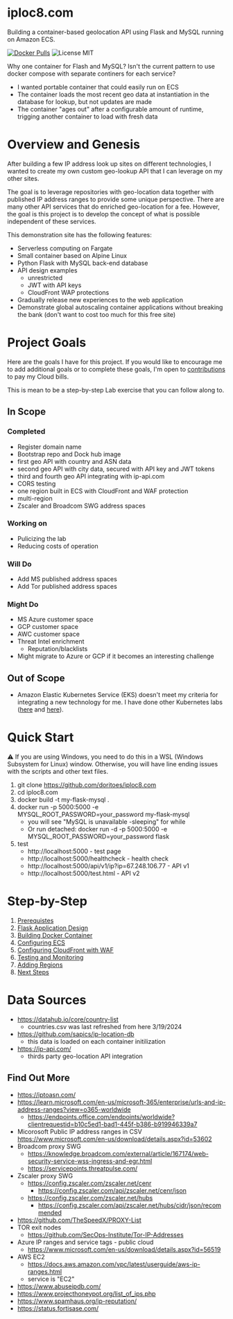# iploc8.com
Building a container-based geolocation API using Flask and MySQL running on Amazon ECS.

[![Docker Pulls](https://img.shields.io/docker/pulls/doritoes/iploc8.com.svg)](https://hub.docker.com/r/doritoes/iploc8.com/)
![License MIT](https://img.shields.io/badge/license-MIT-blue.svg)

Why one container for Flash and MySQL? Isn't the current pattern to use docker compose with separate continers for each service?
* I wanted portable container that could easily run on ECS
* The container loads the most recent geo data at instantiation in the database for lookup, but not updates are made
* The container "ages out" after a configurable amount of runtime, trigging another container to load with fresh data

# Overview and Genesis
After building a few IP address look up sites on different technologies, I wanted to create my own custom geo-lookup API that I can leverage on my other sites.

The goal is to leverage repositories with geo-location data together with published IP address ranges to provide some unique perspective. There are many other API services that do enriched geo-location for a fee. However, the goal is this project is to develop the concept of what is possible independent of these services.

This demonstration site has the following features:
* Serverless computing on Fargate
* Small container based on Alpine Linux
* Python Flask with MySQL back-end database
* API design examples
  * unrestricted
  * JWT with API keys
  * CloudFront WAP protections
* Gradually release new experiences to the web application
* Demonstrate global autoscaling container applications without breaking the bank (don't want to cost too much for this free site)

# Project Goals
Here are the goals I have for this project. If you would like to encourage me to add additional goals or to complete these goals, I'm open to [contributions](https://account.venmo.com/u/unclenuc) to pay my Cloud bills.

This is mean to be a step-by-step Lab exercise that you can follow along to.

## In Scope
### Completed
- Register domain name
- Bootstrap repo and Dock hub image
- first geo API with country and ASN data
- second geo API with city data, secured with API key and JWT tokens
- third and fourth geo API integrating with ip-api.com
- CORS testing
- one region built in ECS with CloudFront and WAF protection
- multi-region
- Zscaler and Broadcom SWG address spaces
### Working on
- Pulicizing the lab
- Reducing costs of operation
### Will Do
- Add MS published address spaces
- Add Tor published address spaces
### Might Do
- MS Azure customer space
- GCP customer space
- AWC customer space
- Threat Intel enrichment
  - Reputation/blacklists
- Might migrate to Azure or GCP if it becomes an interesting challenge
## Out of Scope
- Amazon Elastic Kubernetes Service (EKS) doesn't meet my criteria for integrating a new technology for me. I have done other Kubernetes labs ([here](https://www.unclenuc.com/lab:kubernetes_app:start) and [here](https://www.unclenuc.com/lab:stack_of_nucs:start)).

# Quick Start
:warning: If you are using Windows, you need to do this in a WSL (Windows Subsystem for Linux) window. Otherwise, you will have line ending issues with the scripts and other text files.

1. git clone https://github.com/doritoes/iploc8.com
2. cd iploc8.com
3. docker build -t my-flask-mysql .
4. docker run -p 5000:5000 -e MYSQL_ROOT_PASSWORD=your_password my-flask-mysql
    - you will see "MySQL is unavailable -sleeping" for while
    - Or run detached: docker run -d -p 5000:5000 -e MYSQL_ROOT_PASSWORD=your_password flask
5. test
    - http://localhost:5000 - test page
    - http://localhost:5000/healthcheck - health check
    - http://localhost:5000/api/v1/ip?ip=67.248.106.77 - API v1
    - http://localhost:5000/test.html - API v2

# Step-by-Step
1. [Prerequistes](1_Prerequisites.md)
2. [Flask Application Design](2_Flask.md)
3. [Building Docker Container](3_Docker.md)
4. [Configuring ECS](4_ECS.md)
5. [Configuring CloudFront with WAF](5_CloudFront_WAF.md)
6. [Testing and Monitoring](6_Testing_and_Monitoring.md)
7. [Adding Regions](7_Regions.md)
8. [Next Steps](8_Next_Steps.md)

# Data Sources
- https://datahub.io/core/country-list
  - countries.csv was last refreshed from here 3/19/2024
- https://github.com/sapics/ip-location-db
  - this data is loaded on each container initilization
- https://ip-api.com/
  - thirds party geo-location API integration

## Find Out More
- https://iptoasn.com/
- https://learn.microsoft.com/en-us/microsoft-365/enterprise/urls-and-ip-address-ranges?view=o365-worldwide
  - https://endpoints.office.com/endpoints/worldwide?clientrequestid=b10c5ed1-bad1-445f-b386-b919946339a7
- Micorosoft Public IP address ranges in CSV https://www.microsoft.com/en-us/download/details.aspx?id=53602
- Broadcom proxy SWG
  - https://knowledge.broadcom.com/external/article/167174/web-security-service-wss-ingress-and-egr.html
  - https://servicepoints.threatpulse.com/
- Zscaler proxy SWG
  - https://config.zscaler.com/zscaler.net/cenr
    - https://config.zscaler.com/api/zscaler.net/cenr/json
  - https://config.zscaler.com/zscaler.net/hubs
    - https://config.zscaler.com/api/zscaler.net/hubs/cidr/json/recommended
- https://github.com/TheSpeedX/PROXY-List
- TOR exit nodes
  - https://github.com/SecOps-Institute/Tor-IP-Addresses
- Azure IP ranges and service tags - public cloud
  - https://www.microsoft.com/en-us/download/details.aspx?id=56519
- AWS EC2
  - https://docs.aws.amazon.com/vpc/latest/userguide/aws-ip-ranges.html
  - service is "EC2"
- https://www.abuseipdb.com/
- https://www.projecthoneypot.org/list_of_ips.php
- https://www.spamhaus.org/ip-reputation/
- https://status.fortisase.com/
